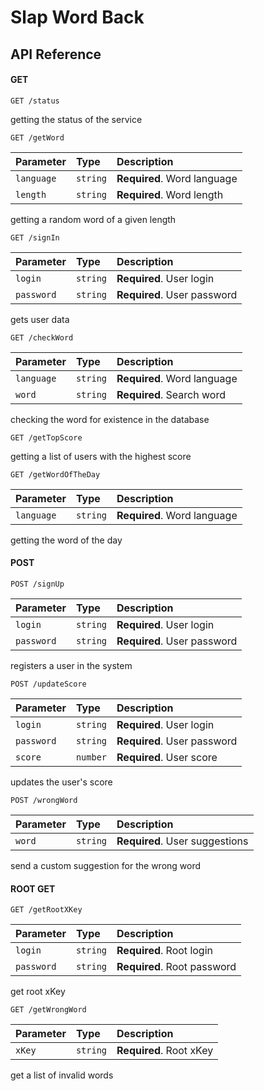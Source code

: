 # Slap Word Back

## API Reference
#### GET

```http
GET /status
```
getting the status of the service

```http
GET /getWord
```

| Parameter  | Type     | Description                  |
|:-----------|:---------|:-----------------------------|
| `language` | `string` | **Required**. Word language  |
| `length`   | `string` | **Required**. Word length    |

getting a random word of a given length

```http
GET /signIn
```

| Parameter  | Type     | Description                   |
|:-----------|:---------|:------------------------------|
| `login`    | `string` | **Required**. User login      |
| `password` | `string` | **Required**. User password   |

gets user data

```http
GET /checkWord
```

| Parameter  | Type     | Description                 |
|:-----------|:---------|:----------------------------|
| `language` | `string` | **Required**. Word language |
| `word`     | `string` | **Required**. Search word   |

checking the word for existence in the database

```http
GET /getTopScore
```
getting a list of users with the highest score

```http
GET /getWordOfTheDay
```

| Parameter  | Type     | Description                 |
|:-----------|:---------|:----------------------------|
| `language` | `string` | **Required**. Word language |

getting the word of the day

#### POST

```http
POST /signUp
```

| Parameter  | Type     | Description                 |
|:-----------|:---------|:----------------------------|
| `login`    | `string` | **Required**. User login    |
| `password` | `string` | **Required**. User password |

registers a user in the system

```http
POST /updateScore
```

| Parameter  | Type     | Description                 |
|:-----------|:---------|:----------------------------|
| `login`    | `string` | **Required**. User login    |
| `password` | `string` | **Required**. User password |
| `score`    | `number` | **Required**. User score    |

updates the user's score

```http
POST /wrongWord
```

| Parameter | Type     | Description                    |
|:----------|:---------|:-------------------------------|
| `word`    | `string` | **Required**. User suggestions |

send a custom suggestion for the wrong word

#### ROOT GET

```http
GET /getRootXKey
```

| Parameter  | Type     | Description                 |
|:-----------|:---------|:----------------------------|
| `login`    | `string` | **Required**. Root login    |
| `password` | `string` | **Required**. Root password |

get root xKey

```http
GET /getWrongWord
```

| Parameter  | Type     | Description              |
|:-----------|:---------|:-------------------------|
| `xKey`     | `string` | **Required**. Root xKey  |

get a list of invalid words